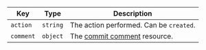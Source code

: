 Key | Type | Description
----|------|-------------
`action`|`string` | The action performed. Can be `created`.
`comment`|`object` | The [commit comment](/rest/reference/repos#get-a-commit-comment) resource.
